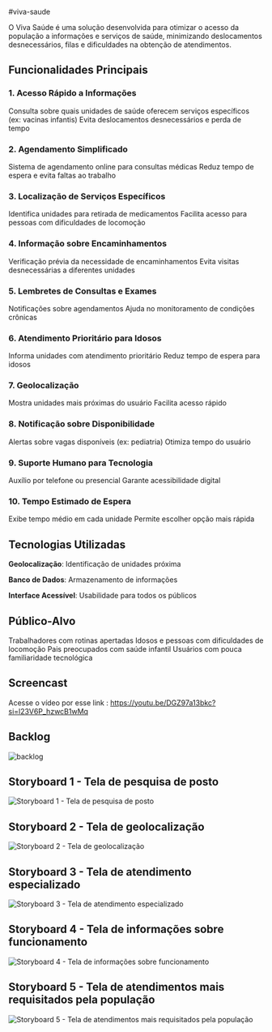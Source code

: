#viva-saude

O Viva Saúde é uma solução desenvolvida para otimizar o acesso da população a informações e serviços de saúde, minimizando deslocamentos desnecessários, filas e dificuldades na obtenção de atendimentos.

## Funcionalidades Principais

### 1. Acesso Rápido a Informações
 Consulta sobre quais unidades de saúde oferecem serviços específicos (ex: vacinas infantis)
 Evita deslocamentos desnecessários e perda de tempo

### 2. Agendamento Simplificado
 Sistema de agendamento online para consultas médicas
 Reduz tempo de espera e evita faltas ao trabalho

### 3. Localização de Serviços Específicos
 Identifica unidades para retirada de medicamentos
 Facilita acesso para pessoas com dificuldades de locomoção

### 4. Informação sobre Encaminhamentos
 Verificação prévia da necessidade de encaminhamentos
 Evita visitas desnecessárias a diferentes unidades

### 5. Lembretes de Consultas e Exames
 Notificações sobre agendamentos
 Ajuda no monitoramento de condições crônicas

### 6. Atendimento Prioritário para Idosos
 Informa unidades com atendimento prioritário
 Reduz tempo de espera para idosos

### 7. Geolocalização
 Mostra unidades mais próximas do usuário
 Facilita acesso rápido

### 8. Notificação sobre Disponibilidade
 Alertas sobre vagas disponíveis (ex: pediatria)
 Otimiza tempo do usuário

### 9. Suporte Humano para Tecnologia
 Auxílio por telefone ou presencial
 Garante acessibilidade digital

### 10. Tempo Estimado de Espera
 Exibe tempo médio em cada unidade
 Permite escolher opção mais rápida

## Tecnologias Utilizadas
  **Geolocalização**: Identificação de unidades próxima
  
  **Banco de Dados**: Armazenamento de informações
  
  **Interface Acessível**: Usabilidade para todos os públicos

## Público-Alvo
   Trabalhadores com rotinas apertadas
   Idosos e pessoas com dificuldades de locomoção
   Pais preocupados com saúde infantil
   Usuários com pouca familiaridade tecnológica


## Screencast
   Acesse o vídeo por esse link : https://youtu.be/DGZ97a13bkc?si=l23V6P_hzwcB1wMq

## Backlog
 ![backlog](https://github.com/user-attachments/assets/4cca1df5-3d55-4994-ba74-1f10a279a21d)


## Storyboard 1 - Tela de pesquisa de posto
 ![Storyboard 1 - Tela de pesquisa de posto](https://github.com/user-attachments/assets/3ae63b32-810e-40e0-8987-8e2b60809edc)

## Storyboard 2 - Tela de geolocalização
 ![Storyboard 2 - Tela de geolocalização](https://github.com/user-attachments/assets/eedeadd1-7165-4541-8cb9-5e84cae6e528)

## Storyboard 3 -  Tela de atendimento especializado
 ![Storyboard 3 -  Tela de atendimento especializado](https://github.com/user-attachments/assets/f0a7f2d9-1057-47bd-9245-f689abd60c18)

## Storyboard 4 - Tela de informações sobre funcionamento
 ![Storyboard 4 - Tela de informações sobre funcionamento](https://github.com/user-attachments/assets/978f51c4-ed49-4752-9e26-84dff697769c)

## Storyboard 5 - Tela de atendimentos mais requisitados pela população
 ![Storyboard 5 - Tela de atendimentos mais requisitados pela população](https://github.com/user-attachments/assets/d07c5eb1-8dd1-42bc-b962-cce08ab24932)


  

   
